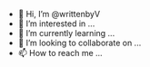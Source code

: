 - 👋 Hi, I’m @writtenbyV
- 👀 I’m interested in ...
- 🌱 I’m currently learning ...
- 💞️ I’m looking to collaborate on ...
- 📫 How to reach me ...

<!---
writtenbyV/writtenbyV is a ✨ special ✨ repository because its `README.md` (this file) appears on your GitHub profile.
You can click the Preview link to take a look at your changes.
--->
